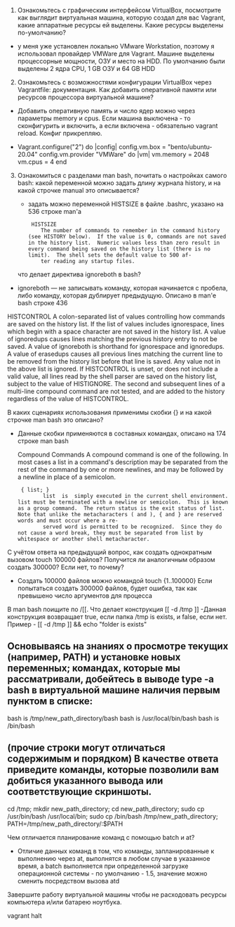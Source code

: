 1. Ознакомьтесь с графическим интерфейсом VirtualBox, посмотрите как выглядит виртуальная машина, которую создал для вас Vagrant, какие аппаратные ресурсы ей выделены. Какие ресурсы выделены по-умолчанию?
- у меня уже установлен локально VMware Workstation, поэтому я использовал провайдер VMWare для Vagrant. Машине выделены процессорные мощности, ОЗУ и место на HDD. По умолчанию были выделены 2 ядра CPU, 1 GB ОЗУ и 64 GB HDD

2. Ознакомьтесь с возможностями конфигурации VirtualBox через Vagrantfile: документация. Как добавить оперативной памяти или ресурсов процессора виртуальной машине?
- Добавить оперативную память и число ядер можно через параметры memory и cpus. Если машина выключена - то сконфигурить и включить, а если включена - обязательно vagrant reload. Конфиг прикрепляю.

-  Vagrant.configure("2") do |config|
 	   config.vm.box = "bento/ubuntu-20.04"
     config.vm.provider "VMWare" do |vm|
	   vm.memory = 2048
	   vm.cpus = 4
   end

3. Ознакомиться с разделами man bash, почитать о настройках самого bash:
    какой переменной можно задать длину журнала history, и на какой строчке manual это описывается?
    
    - задать можно переменной HISTSIZE в файле .bashrc, указано на 536 строке man'a

           HISTSIZE
              The number of commands to remember in the command history (see HISTORY below).  If the value is 0, commands are not saved in the history list.  Numeric values less than zero result in every command being saved on the history list (there is no limit).  The shell sets the default value to 500 af‐
              ter reading any startup files.
	      
    что делает директива ignoreboth в bash?
    
 - ignoreboth — не записывать команду, которая начинается с пробела, либо команду, которая дублирует предыдущую.
 Описано в man'e bash строке 436
 
 HISTCONTROL
              A  colon-separated  list  of  values controlling how commands are saved on the history list.  If the list of values includes ignorespace, lines which begin with a space character are not saved in the history list.  A value of ignoredups causes lines matching the previous history entry to not be
              saved.  A value of ignoreboth is shorthand for ignorespace and ignoredups.  A value of erasedups causes all previous lines matching the current line to be removed from the history list before that line is saved.  Any value not in the above list is ignored.  If HISTCONTROL is unset, or does  not
              include a valid value, all lines read by the shell parser are saved on the history list, subject to the value of HISTIGNORE.  The second and subsequent lines of a multi-line compound command are not tested, and are added to the history regardless of the value of HISTCONTROL.


В каких сценариях использования применимы скобки {} и на какой строчке man bash это описано?
- Данные скобки применяются в составных командах, описано на 174 строке man bash

  Compound Commands
       A compound command is one of the following.  In most cases a list in a command's description may be separated from the rest of the command by one or more newlines, and may be followed by a newline in place of a semicolon.

       { list; }
              list  is  simply executed in the current shell environment.  list must be terminated with a newline or semicolon.  This is known as a group command.  The return status is the exit status of list.  Note that unlike the metacharacters ( and ), { and } are reserved words and must occur where a re‐
              served word is permitted to be recognized.  Since they do not cause a word break, they must be separated from list by whitespace or another shell metacharacter.

С учётом ответа на предыдущий вопрос, как создать однократным вызовом touch 100000 файлов? Получится ли аналогичным образом создать 300000? Если нет, то почему?
- Создать 100000 файлов можно командой  touch {1..100000}
Если попытаться создать 300000 файлов, будет ошибка, так как превышено число аргументов для процессa


В man bash поищите по /\[\[. Что делает конструкция [[ -d /tmp ]]
-Данная конструкция возвращает true, если папка /tmp is exists, и false, если нет. Пример - [[ -d /tmp ]] && echo "folder is exists"


Основываясь на знаниях о просмотре текущих (например, PATH) и установке новых переменных; командах, которые мы рассматривали, добейтесь в выводе type -a bash в виртуальной машине наличия первым пунктом в списке:
-
bash is /tmp/new_path_directory/bash
bash is /usr/local/bin/bash
bash is /bin/bash

(прочие строки могут отличаться содержимым и порядком) В качестве ответа приведите команды, которые позволили вам добиться указанного вывода или соответствующие скриншоты.
-
cd /tmp;
mkdir new_path_directory;
cd new_path_directory;
sudo cp /usr/bin/bash /usr/local/bin;
sudo cp /bin/bash /tmp/new_path_directory;
PATH=/tmp/new_path_directory/:$PATH


Чем отличается планирование команд с помощью batch и at?
- Отличие данных команд в том, что команды, запланированные к выполнению через at, выполнятся в любом случае в указанное время, а batch выполняется при определенной загрузке операционной системы - по умолчанию - 1.5, значение можно сменить посредством вызова atd 


Завершите работу виртуальной машины чтобы не расходовать ресурсы компьютера и/или батарею ноутбука.

vagrant halt

